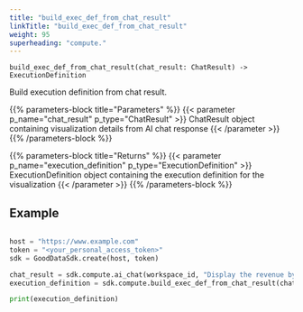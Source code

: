 ```yaml
---
title: "build_exec_def_from_chat_result"
linkTitle: "build_exec_def_from_chat_result"
weight: 95
superheading: "compute."
---
```


``build_exec_def_from_chat_result(chat_result: ChatResult) -> ExecutionDefinition``

Build execution definition from chat result.


{{% parameters-block  title="Parameters" %}}
{{< parameter p_name="chat_result" p_type="ChatResult" >}}
ChatResult object containing visualization details from AI chat response
{{< /parameter >}}
{{% /parameters-block %}}

{{% parameters-block title="Returns" %}}
{{< parameter p_name="execution_definition" p_type="ExecutionDefinition" >}}
ExecutionDefinition object containing the execution definition for the visualization
{{< /parameter >}}
{{% /parameters-block %}}


## Example

```python

host = "https://www.example.com"
token = "<your_personal_access_token>"
sdk = GoodDataSdk.create(host, token)

chat_result = sdk.compute.ai_chat(workspace_id, "Display the revenue by product")
execution_definition = sdk.compute.build_exec_def_from_chat_result(chat_result)

print(execution_definition)
```

